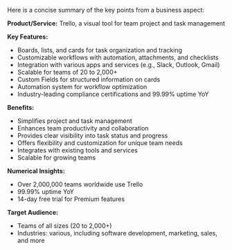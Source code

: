 Here is a concise summary of the key points from a business aspect:

**Product/Service:** Trello, a visual tool for team project and task management

**Key Features:**

* Boards, lists, and cards for task organization and tracking
* Customizable workflows with automation, attachments, and checklists
* Integration with various apps and services (e.g., Slack, Outlook, Gmail)
* Scalable for teams of 20 to 2,000+
* Custom Fields for structured information on cards
* Automation system for workflow optimization
* Industry-leading compliance certifications and 99.99% uptime YoY

**Benefits:**

* Simplifies project and task management
* Enhances team productivity and collaboration
* Provides clear visibility into task status and progress
* Offers flexibility and customization for unique team needs
* Integrates with existing tools and services
* Scalable for growing teams

**Numerical Insights:**

* Over 2,000,000 teams worldwide use Trello
* 99.99% uptime YoY
* 14-day free trial for Premium features

**Target Audience:**

* Teams of all sizes (20 to 2,000+)
* Industries: various, including software development, marketing, sales, and more